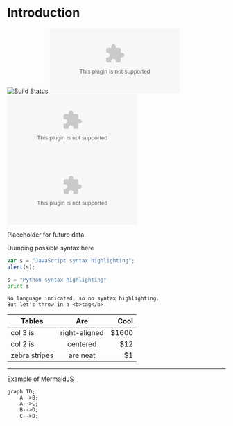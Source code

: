 # Introduction

[![Build Status](https://img.shields.io/endpoint.svg?url=https%3A%2F%2Factions-badge.atrox.dev%2Fsgama%2Fctf.samsongama.com%2Fbadge&style=flat-square)](https://actions-badge.atrox.dev/sgama/ctf.samsongama.com/goto)
![GitHub commit activity](https://img.shields.io/github/commit-activity/m/sgama/ctf.samsongama.com?style=flat-square)
![GitHub last commit](https://img.shields.io/github/last-commit/sgama/ctf.samsongama.com?style=flat-square)
![GitHub repo size](https://img.shields.io/github/repo-size/sgama/ctf.samsongama.com?style=flat-square)

Placeholder for future data.

Dumping possible syntax here

```javascript
var s = "JavaScript syntax highlighting";
alert(s);
```
 
```python
s = "Python syntax highlighting"
print s
```
 
```
No language indicated, so no syntax highlighting. 
But let's throw in a <b>tag</b>.
```


| Tables        | Are           | Cool  |
| ------------- |:-------------:| -----:|
| col 3 is      | right-aligned | $1600 |
| col 2 is      | centered      |   $12 |
| zebra stripes | are neat      |    $1 |


-----

Example of MermaidJS

```mermaid
graph TD;
    A-->B;
    A-->C;
    B-->D;
    C-->D;
```